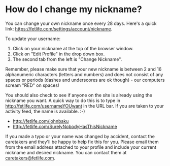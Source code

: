 # How do I change my nickname?

You can change your own nickname once every 28 days. Here's a quick link: https://fetlife.com/settings/account/nickname.

To update your username:

1. Click on your nickname at the top of the browser window.
2. Click on "Edit Profile" in the drop down box.
3. The second tab from the left is "Change Nickname".

Remember, please make sure that your new nickname is between 2 and 16 alphanumeric characters (letters and numbers) and does not consist of any spaces or periods (dashes and underscores are ok though) - our computers scream "RED" on spaces!

You should also check to see if anyone on the site is already using the nickname you want. A quick way to do this is to type in http://fetlife.com/usernameYOUwant in the URL bar. If you are taken to your activity feed, the name is available. :-)

- http://fetlife.com/johnbaku
- http://fetlife.com/SurelyNobodyHasThisNickname

If you made a typo or your name was changed by accident, contact the caretakers and they'll be happy to help fix this for you. Please email them from the email address attached to your profile and include your current nickname and desired nickname. You can contact them at [caretakers@fetlife.com](mailto:caretakers@fetlife.com).
